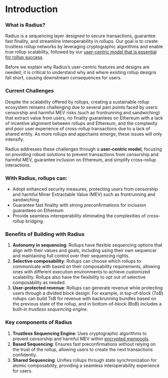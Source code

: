 # Introduction

### What is Radius?

Radius is a sequencing layer designed to secure transactions, guarantee fast finality, and streamline interoperability in rollups. Our goal is to create trustless rollup networks by leveraging cryptographic algorithms and enable true rollup scalability, followed by our [user-centric model that is essential for rollup success](https://mirror.xyz/0x957084A1F20AB33cfA0cE07ed57F50c05954999C/2ESPmsJyzm5QhL\_Xmogt9yG9vLvjkJ\_PPTri2qgTD5k).

Before we explain why Radius’s user-centric features and designs are needed, it is critical to understand why and where existing rollup designs fall short, causing downstream consequences for users.

### Current Challenges

Despite the scalability offered by rollups, creating a sustainable rollup ecosystem remains challenging due to several pain points faced by users: censorship and harmful MEV risks (such as frontrunning and sandwiching) that extract value from users, no finality guarantees on Ethereum with a lack of incentive alignment between rollups and Ethereum, and the complexity and poor user experience of cross-rollup transactions due to a lack of shared entity. As more rollups and appchains emerge, these issues will only intensify.

Radius addresses these challenges through a **user-centric model**, focusing on providing robust solutions to prevent transactions from censorship and harmful MEV, guarantee inclusion on Ethereum, and simplify cross-rollup interactions.

### With Radius, rollups can:

* Adopt enhanced security measures, protecting users from censorship and harmful Miner Extractable Value (MEV) such as frontrunning and sandwiching
* Guarantee fast finality with strong preconfirmations for inclusion guarantees on Ethereum
* Provide seamless interoperability eliminating the complexities of cross-rollup bridging.

### Benefits of Building with Radius

1. **Autonomy in sequencing**: Rollups have flexible sequencing options that align with their values and goals, including using their own sequencer and maintaining full control over their sequencing rights.
2. **Selective composability**: Rollups can choose which rollups to communicate with based on their composability requirements, allowing ones with different execution environments to achieve customized scalability. Rollups also have the flexibility to opt out of selective composability as needed.
3. **User-protected revenue**: Rollups can generate revenue while protecting users through a divided block design: For example, in top-of-block (ToB) rollups can build ToB for revenue with backrunning bundles based on the previous state of the rollup, and in bottom-of-block (BoB) includes a built-in _trustless sequencing engine_.

### Key components of Radius

1. **Trustless Sequencing Engine**: Uses cryptographic algorithms to prevent censorship and harmful MEV within [encrypted mempools](https://docs.theradius.xyz/deep-dive/encrypted-mempool).
2. **Based Sequencing**: Ensures fast preconfirmations without relying on the trust of the rollup, allowing users to create the next transactions confidently.
3. **Shared Sequencing**: Unifies rollups through state synchronization for atomic composability, providing a seamless interoperability experience for users.

